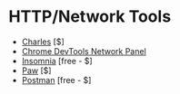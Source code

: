 # HTTP/Network Tools

* [Charles](http://www.charlesproxy.com/) [$]
* [Chrome DevTools Network Panel](https://developers.google.com/web/tools/chrome-devtools/profile/network-performance/resource-loading)
* [Insomnia](https://insomnia.rest/) [free - $]
* [Paw](https://paw.cloud/) [$]
* [Postman](https://www.getpostman.com/) [free - $]




































 






